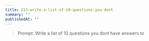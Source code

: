 ```yaml
---
title: 213-write-a-list-of-10-questions-you-dont
summary: ""
publishedAt: ""
---
```


> Prompt: Write a list of 10 questions you dont have answers to

